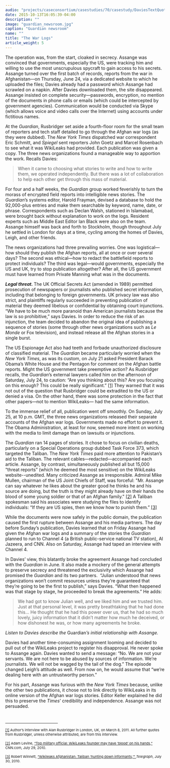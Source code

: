 ```yaml
---
audio: "projects/caseconsortium/casestudies/70/casestudy/DaviesTextQuote.mp3"
date: 2015-10-13T16:05:39-04:00
description: ""
image: "guardian_newsroom.jpg"
caption: "Guardian newsroom"
name: ""
title: "The War Logs"
article_weight: 5
---
```


The operation was, from the start, cloaked in secrecy. Assange was convinced 
that governments, especially the US, were tracking him and willing to use 
the most unscrupulous spycraft to gain access to his secrets. Assange turned 
over the first batch of records, reports from the war in Afghanistan&mdash;on 
Thursday, June 24, via a dedicated website to which he uploaded the files; Davies 
already had a password which Assange had scrawled on a napkin. After Davies downloaded 
them, the site disappeared. Assange insisted on complete security&mdash;passwords, 
encryption, no mention of the documents in phone calls or emails (which could be 
intercepted by government agencies). Communication would be conducted via Skype 
(which allows voice and video calls over the Internet) using accounts under 
fictitious names.

At the <em>Guardian</em>, Rusbridger set aside a fourth-floor room for the small 
team of reporters and tech staff detailed to go through the Afghan war logs 
(as they were dubbed). The <em>New York Times</em> dispatched war correspondent 
Eric Schmitt, and <em>Spiegel</em> sent reporters John Goetz and Marcel Rosenbach 
to see what it was WikiLeaks had provided. Each publication was given a copy. 
The three news organizations found a manageable way to apportion the work. 
Recalls Davies:


>When it came to choosing what stories to write and how to write them, we operated 
>independently. But there was a lot of collaboration to help each other get through 
>this mass of material.


For four and a half weeks, the <em>Guardian</em> group worked feverishly to turn the 
morass of encrypted field reports into intelligible news stories. The 
<em>Guardian</em>&rsquo;s systems editor, Harold Frayman, devised a database 
to hold the 92,000-plus entries and make them searchable by keyword, name, date, or 
phrase. Correspondents such as Declan Walsh, stationed in Islamabad, were brought back 
without explanation to work on the logs. Resident experts such as Middle East Editor 
Ian Black were also on the team. Assange himself was back and forth to Stockholm, 
though throughout July he settled in London for days at a time, cycling among 
the homes of Davies, Leigh, and other friends.


The news organizations had three prevailing worries. One was logistical&mdash;how 
should they publish the Afghan reports, all at once or over several days? The second 
was ethical&mdash;how to redact the battlefield reports to protect individuals? 
The third was legal&mdash;would governments, especially the US and UK, try to 
stop publication altogether? After all, the US government must have learned from 
Private Manning what was in the documents.


<strong><em>Legal threat. </em></strong>The UK Official Secrets Act (amended in 1989) 
permitted prosecution of newspapers or journalists who published secret information, 
including that belonging to foreign governments. UK privacy law was also strict, 
and plaintiffs regularly succeeded in preventing publication of material they deemed 
libelous or confidential by obtaining court injunctions. &ldquo;We have to be 
much more paranoid than American journalists because the law is so 
prohibitive,&rdquo; says Davies. In order to reduce the risk of an injunction, 
the team decided to abandon the original idea of publishing a sequence of stories 
(some through other news organizations such as <em>Le Monde</em> or Fox television), 
and instead release all the Afghan stories in a single burst.



The US Espionage Act also had teeth and forbade unauthorized disclosure of 
classified material. The <em>Guardian</em> became particularly worried when 
the <em>New York Times</em>, as was its custom, on July 21 asked President 
Barack Obama&rsquo;s White House and the Pentagon for comment on the Afghan 
battle reports. Might the US government take preemptive action? As Rusbridger 
recalls, the <em>Guardian</em>&rsquo;s external lawyers called him on the 
afternoon of Saturday, July 24, to caution: &ldquo;Are you thinking about 
this? Are you focusing on this enough? This could be really significant.&rdquo;
<a href="#_ftn1" name="_ftnref1" title="">[1]</a> 
They warned that it was not out of the question that Rusbridger could be 
extradited to the US or denied a visa. On the other hand, there was some 
protection in the fact that other papers&mdash;not to mention WikiLeaks&mdash; 
had the same information.


To the immense relief of all, publication went off smoothly. On Sunday, 
July 25, at 10 p.m. GMT, the three news organizations released their 
separate accounts of the Afghan war logs. Governments made no effort 
to prevent it. The Obama Administration, at least for now, seemed more 
intent on working with the media to limit damage than on lawsuits or injunctions.


The <em>Guardian</em> ran 14 pages of stories. It chose to focus on civilian deaths, 
particularly on a Special Operations group dubbed Task Force 373, which targeted the 
Taliban. The <em>New York Times</em> paid more attention to Pakistan&rsquo;s aid to 
the Taliban. The relevant cables&mdash;redacted&mdash;accompanied each article. Assange, 
by contrast, simultaneously published all but 15,000 &ldquo;threat reports&rdquo; 
(which he deemed the most sensitive) on the WikiLeaks website--unedited. Many criticized 
Assange as irresponsible. Admiral Mike Mullen, chairman of the US Joint Chiefs of Staff, 
was forceful: &quot;Mr. Assange can say whatever he likes about the greater good he thinks 
he and his source are doing, but the truth is they might already have on their hands the 
blood of some young soldier or that of an Afghan family.&quot;
<a href="#_ftn2" name="_ftnref2" title="">[2]</a> 
A Taliban spokesman said his associates were studying the files to identify 
individuals: &ldquo;If they are US spies, then we know how to punish them.&rdquo;
<a href="#_ftn3" name="_ftnref3" title="">[3]</a>


While the documents were now safely in the public domain, the publication 
caused the first rupture between Assange and his media partners. The day 
before Sunday&rsquo;s publication, Davies learned that on Friday Assange 
had given the Afghan war logs and a summary of the stories the <em>Guardian</em> 
planned to run to Channel 4 (a British public-service national TV station), 
Al Jazeera, and CNN. Also on Saturday, Assange had taped an interview with Channel 4.



In Davies&rsquo; view, this blatantly broke the agreement Assange had concluded with the 
<em>Guardian</em> in June. It also made a mockery of the general attempts to 
preserve secrecy and threatened the exclusivity which Assange had promised the 
<em>Guardian</em> and its two partners. &nbsp;&ldquo;Julian understood that news 
organizations won&rsquo;t commit resources unless they&rsquo;re guaranteed that 
they&rsquo;re going to be the first to publish,&rdquo; says Davies. &ldquo;What 
then happened was that stage by stage, he proceeded to break the agreements.&rdquo; 
He adds:


>We had got to know Julian well, and we liked him and we trusted him. 
>Just at that personal level, it was pretty breathtaking that he had 
>done this&hellip; He thought that he had this power over us, that 
>he had so much lovely, juicy information that it didn&rsquo;t matter 
>how much he deceived, or how dishonest he was, or how many agreements 
>he broke.


<i>Listen to Davies describe the </i>Guardian<i>&rsquo;s initial relationship with Assange.</i><br />
<img alt="" border="0" class="audiofile" src="../../files/audios/186/Davies&#32;text&#32;quote.mp3" />



Davies had another time-consuming assignment looming and decided to pull 
out of the WikiLeaks project to register his disapproval. He never spoke 
to Assange again. Davies wanted to send a message: &ldquo;No. We are not 
your servants. We are not here to be abused by sources of information. 
We&rsquo;re journalists. We will not be wagged by the tail of the dog.&rdquo; 
The episode changed Leigh&rsquo;s attitude as well. From now on, he would 
assume that &ldquo;we&rsquo;re dealing here with an untrustworthy person.&rdquo;



For his part, Assange was furious with the <em>New York Times</em> because, 
unlike the other two publications, it chose not to link directly to WikiLeaks 
in its online version of the Afghan war logs stories. Editor Keller explained 
he did this to preserve the <em>Times</em>&rsquo; credibility and independence. 
Assange was not persuaded.


<div>
	<br clear="all" />
	<hr align="left" size="1" width="33%" />
	<div id="ftn1">
		<p>
			<span style="font-size: 11px;">
			<a href="#_ftnref1" name="_ftn1" title="">[1]</a> 
			Author&rsquo;s interview with Alan Rusbridger in London, UK, on March 8, 2011. 
			All further quotes from Rusbridger, unless otherwise attributed, are from this 
			interview.
			</span>
		</p>
	</div>
	<div id="ftn2">
		<p>
			<span style="font-size: 11px;">
			<a href="#_ftnref2" name="_ftn2" title="">[2]</a> 
			Adam Levine, 
			<a class="extlink" href="http://articles.cnn.com/2010-07-29/us/wikileaks.mullen.gates_1_julian-assange-leak-defense-robert-gates?_s=PM:US" target="_blank">&ldquo;Top military official: WikiLeaks founder may have &lsquo;blood&rsquo; on his hands,&rdquo;</a> 
			CNN.com, July 29, 2010.&nbsp;&nbsp;
			</span>
		</p>
	</div>
	<div id="ftn3">
		<p>
			<span style="font-size: 11px;">
			<a href="#_ftnref3" name="_ftn3" title="">[3]</a> 
			Robert Winnett, 
			<a class="extlink" href="http://www.telegraph.co.uk/news/worldnews/asia/afghanistan/7917955/Wikileaks-Afghanistan-Taliban-hunting-down-informants.html" target="_blank">&ldquo;Wikileaks Afghanistan: Taliban &lsquo;hunting down informants,&rsquo;&rdquo; </a>
			<em>Telegraph</em>, July 30, 2010.
			</span>
		</p>
	</div>
</div>
</div>

